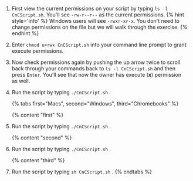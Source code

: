 1. First view the current permissions on your script by typing `ls -l CnCScript.sh`.  You'll see `-rw-r--r--` as the current permissions.
    {% hint style='info' %}
Windows users will see `-rwxr-xr-x`. You don't need to change permissions on the file but we will walk through the exercise.
    {% endhint %}

1. Enter `chmod u+rwx CnCScript.sh` <i class="fa fa-share fa-rotate-180"></i> into your command line prompt to grant execute permissions.

1. Now check permissions again by pushing the up arrow twice to scroll back through your commands back to `ls -l CnCScript.sh` and then press `Enter`. You'll see that now the owner has execute (**x**) permission as well. 

1. Run the script by typing `./CnCScript.sh` <i class="fa fa-share fa-rotate-180"></i>.


   {% tabs first="Macs", second="Windows", third="Chromebooks" %}

    {% content "first" %}
1. Run the script by typing `./CnCScript.sh` <i class="fa fa-share fa-rotate-180"></i>.

    {% content "second" %}
1. Run the script by typing `./CnCScript.sh` <i class="fa fa-share fa-rotate-180"></i>.

    {% content "third" %}
1. Run the script by typing `sh CnCScript.sh` <i class="fa fa-share fa-rotate-180"></i>.
    {% endtabs %}
